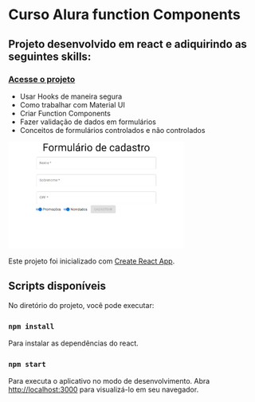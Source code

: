 # Curso Alura function Components

## Projeto desenvolvido em react e adiquirindo as seguintes skills:
### <a href='https://react-functioncomponents.vercel.app/' target='_blank'>Acesse o projeto</a>

- Usar Hooks de maneira segura
- Como trabalhar com Material UI
- Criar Function Components
- Fazer validação de dados em formulários
- Conceitos de formulários controlados e não controlados

<a href='https://react-functioncomponents.vercel.app/' target='_blank'><img src='https://github.com/danielcosta010/react-functiomcpmponents/blob/main/public/capa_do_projeto.png' alt='foto da capa do projeto' width='70%'></a>

Este projeto foi inicializado com [Create React App](https://github.com/facebook/create-react-app).

## Scripts disponíveis

No diretório do projeto, você pode executar:
### `npm install`
Para instalar as dependências do react.

### `npm start`

Para executa o aplicativo no modo de desenvolvimento.
Abra [http://localhost:3000](http://localhost:3000) para visualizá-lo em seu navegador.



